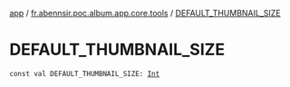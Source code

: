 [app](../index.md) / [fr.abennsir.poc.album.app.core.tools](index.md) / [DEFAULT_THUMBNAIL_SIZE](./-d-e-f-a-u-l-t_-t-h-u-m-b-n-a-i-l_-s-i-z-e.md)

# DEFAULT_THUMBNAIL_SIZE

`const val DEFAULT_THUMBNAIL_SIZE: `[`Int`](https://kotlinlang.org/api/latest/jvm/stdlib/kotlin/-int/index.html)